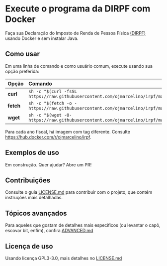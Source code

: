 # Execute o programa da DIRPF com Docker

Faça sua Declaração do Imposto de Renda de Pessoa Física [(DIRPF)](https://www.gov.br/receitafederal/pt-br/centrais-de-conteudo/download/pgd/dirpf) usando Docker e sem instalar Java.

## Como usar

Em uma linha de comando e como usuário comum, execute usando sua opção preferida:

| Opção     | Comando                                                                                      |
|:----------|:---------------------------------------------------------------------------------------------|
| **curl**  | `sh -c "$(curl -fsSL https://raw.githubusercontent.com/ojmarcelino/irpf/master/runtime.sh)"` |
| **fetch** | `sh -c "$(fetch -o - https://raw.githubusercontent.com/ojmarcelino/irpf/master/runtime.sh)"` |
| **wget**  | `sh -c "$(wget -O- https://raw.githubusercontent.com/ojmarcelino/irpf/master/runtime.sh)"`   |

Para cada ano fiscal, há imagem com tag diferente. Consulte <https://hub.docker.com/r/ojmarcelino/irpf>.

## Exemplos de uso

Em construção. Quer ajudar? Abre um PR!

## Contribuições

Consulte o guia [LICENSE.md](https://github.com/ojmarcelino/irpf/blob/main/CONTRIBUTING.md) para contribuir com o projeto, que contém instruções mais detalhadas.

## Tópicos avançados

Para aqueles que gostam de detalhes mais específicos (ou levantar o capô, escovar bit, enfim), confira [ADVANCED.md](https://github.com/ojmarcelino/irpf/blob/main/ADVANCED.md)

## Licença de uso

Usando licença GPL3-3.0, mais detalhes no [LICENSE.md](https://github.com/ojmarcelino/irpf/blob/main/LICENSE.md)
